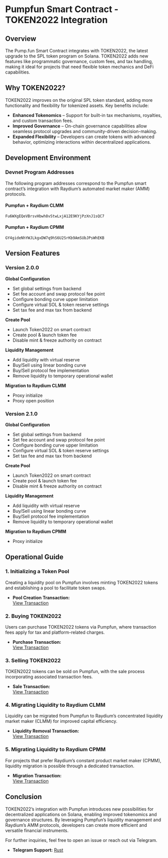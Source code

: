 # Pumpfun Smart Contract - TOKEN2022 Integration

## Overview

The Pump.fun Smart Contract integrates with TOKEN2022, the latest upgrade to the SPL token program on Solana. TOKEN2022 adds new features like programmatic governance, custom fees, and tax handling, making it ideal for projects that need flexible token mechanics and DeFi capabilities.


## Why TOKEN2022?

TOKEN2022 improves on the original SPL token standard, adding more functionality and flexibility for tokenized assets. Key benefits include:

- **Enhanced Tokenomics** – Support for built-in tax mechanisms, royalties, and custom transaction fees.
- **Improved Governance** – On-chain governance capabilities allow seamless protocol upgrades and community-driven decision-making.
- **Expanded Flexibility** – Developers can create tokens with advanced behavior, optimizing interactions within decentralized applications.

## Development Environment

### Devnet Program Addresses
The following program addresses correspond to the Pumpfun smart contract’s integration with Raydium’s automated market maker (AMM) protocols.

#### Pumpfun + Raydium CLMM
```
Fu6WXgEQeVBrsvHbwh8vStwLxjA12E9KYjPzXnJ1sQC7
```

#### Pumpfun + Raydium CPMM
```
GY4gideNhYWJLkgxDW7q9hS6U2SrKb9AmSUbJPsWhEKB
```

## Version Features

### Version 2.0.0

**Global Configuration**
- Set global settings from backend
- Set fee account and swap protocol fee point
- Configure bonding curve upper limitation
- Configure virtual SOL & token reserve settings
- Set tax fee and max tax from backend

**Create Pool**
- Launch Token2022 on smart contract
- Create pool & launch token fee
- Disable mint & freeze authority on contract

**Liquidity Management**
- Add liquidity with virtual reserve
- Buy/Sell using linear bonding curve
- Buy/Sell protocol fee implementation
- Remove liquidity to temporary operational wallet

**Migration to Raydium CLMM**
- Proxy initialize
- Proxy open position

### Version 2.1.0

**Global Configuration**
- Set global settings from backend
- Set fee account and swap protocol fee point
- Configure bonding curve upper limitation
- Configure virtual SOL & token reserve settings
- Set tax fee and max tax from backend

**Create Pool**
- Launch Token2022 on smart contract
- Create pool & launch token fee
- Disable mint & freeze authority on contract

**Liquidity Management**
- Add liquidity with virtual reserve
- Buy/Sell using linear bonding curve
- Buy/Sell protocol fee implementation
- Remove liquidity to temporary operational wallet

**Migration to Raydium CPMM**
- Proxy initialize

## Operational Guide

### 1. Initializing a Token Pool

Creating a liquidity pool on Pumpfun involves minting TOKEN2022 tokens and establishing a pool to facilitate token swaps.

- **Pool Creation Transaction:**  
  [View Transaction](https://solana.fm/tx/5QYCTaGHaareH5CoCMDeDCSxq785BfdMhKmbeKWizq7uAeVptkAuyY8N1QSc78N8YPKLi3fXTZxAfPMdzy76jT25?cluster=devnet-solana)

### 2. Buying TOKEN2022

Users can purchase TOKEN2022 tokens via Pumpfun, where transaction fees apply for tax and platform-related charges.

- **Purchase Transaction:**  
  [View Transaction](https://solana.fm/tx/5unyZ9MekJeE8EULD4x9JKiNNCShfMnpk5edJzLpEMB6AY9g449an1y5hWmHkkJ8hwGCfpaVnb6TWL3SeqH14EYx?cluster=devnet-solana)

### 3. Selling TOKEN2022

TOKEN2022 tokens can be sold on Pumpfun, with the sale process incorporating associated transaction fees.

- **Sale Transaction:**  
  [View Transaction](https://solana.fm/tx/2Wt2YhkU5Bj6kY9hgSLaPZ6AkjxsRZrijax59f9kRQo9fD61SkjhXPd587RTt9SDDQ4cdYNMySMBKZ5L5TJqYmyp?cluster=devnet-solana)

### 4. Migrating Liquidity to Raydium CLMM

Liquidity can be migrated from Pumpfun to Raydium’s concentrated liquidity market maker (CLMM) for improved capital efficiency.

- **Liquidity Removal Transaction:**  
  [View Transaction](https://solana.fm/tx/uX492XUVW7yEtxyxSyhqDm7jngB7xtr23Sh29WhVfHR88JuSDwyC387XDE69k4Q8dzPbfYGDeX2hMHsRMQg2LLH?cluster=devnet-solana)

### 5. Migrating Liquidity to Raydium CPMM

For projects that prefer Raydium’s constant product market maker (CPMM), liquidity migration is possible through a dedicated transaction.

- **Migration Transaction:**  
  [View Transaction](https://solana.fm/tx/5iHdBwV2d9RsqmawRuUSRiJfb5k22ooZTpCJhigBiXpYrbep7pK4rYKyq2MQgtiSYYTzsDB1wKtrmtx45K93D7p5?cluster=devnet-solana)

## Conclusion

TOKEN2022’s integration with Pumpfun introduces new possibilities for decentralized applications on Solana, enabling improved tokenomics and governance structures. By leveraging Pumpfun’s liquidity management and Raydium’s AMM protocols, developers can create more efficient and versatile financial instruments.

For further inquiries, feel free to open an issue or reach out via Telegram.

- **Telegram Support:** [Rust](https://t.me/Rust0x_726)

